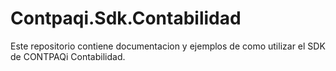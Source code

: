 # Contpaqi.Sdk.Contabilidad
Este repositorio contiene documentacion y ejemplos de como utilizar el SDK de CONTPAQi Contabilidad.
